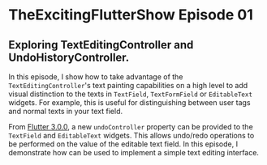 # TheExcitingFlutterShow Episode 01

## Exploring TextEditingController and UndoHistoryController.

In this episode, I show how to take advantage of the `TextEditingController`'s text painting capabilities on a high level to add visual distinction to the texts in `TextField`, `TextFormField` or `EditableText` widgets. For example, this is useful for distinguishing between user tags and normal texts in your text field. 

From [Flutter 3.0.0](https://github.com/flutter/flutter/pull/96968), a new `undoController` property can be provided to the `TextField` and `EditableText` widgets. This allows undo/redo operations to be performed on the value of the editable text field. In this episode, I demonstrate how can be used to implement a simple text editing interface.
